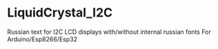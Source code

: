 # LiquidCrystal_I2C

Russian text for I2C LCD displays with/without internal russian fonts
For Arduino/Esp8266/Esp32
